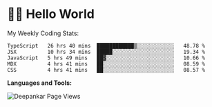 # 👋🏽 Hello World 

<!--![Deepankar's github stats](https://github-readme-stats.vercel.app/api?username=Deep-Codes&count_private=true&show_icons=true&theme=radical)-->
My Weekly Coding Stats:

<!--START_SECTION:waka-->
```text
TypeScript   26 hrs 40 mins  ████████████▒░░░░░░░░░░░░   48.78 % 
JSX          10 hrs 34 mins  █████░░░░░░░░░░░░░░░░░░░░   19.34 % 
JavaScript   5 hrs 49 mins   ██▓░░░░░░░░░░░░░░░░░░░░░░   10.66 % 
MDX          4 hrs 41 mins   ██░░░░░░░░░░░░░░░░░░░░░░░   08.59 % 
CSS          4 hrs 41 mins   ██░░░░░░░░░░░░░░░░░░░░░░░   08.57 % 
```
<!--END_SECTION:waka-->

**Languages and Tools:**



<p align="left"> <img src="https://komarev.com/ghpvc/?username=Deep-Codes&label=Views&color=blue&style=plastic" alt="Deepankar Page Views" /> </p>
